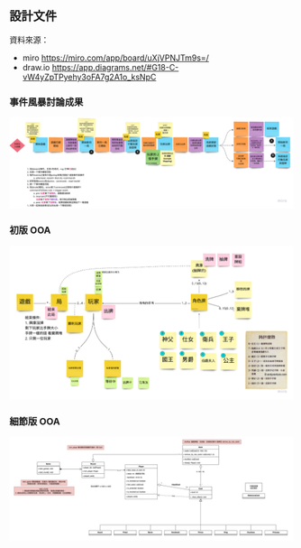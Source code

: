 ## 設計文件

資料來源：

* miro https://miro.com/app/board/uXjVPNJTm9s=/
* draw.io https://app.diagrams.net/#G18-C-vW4yZpTPyehy3oFA7g2A1o_ksNpC

### 事件風暴討論成果

![](event_storming.png)

### 初版 OOA

![](OOA_v1.png)

### 細節版 OOA

![](OOA_v2.png)